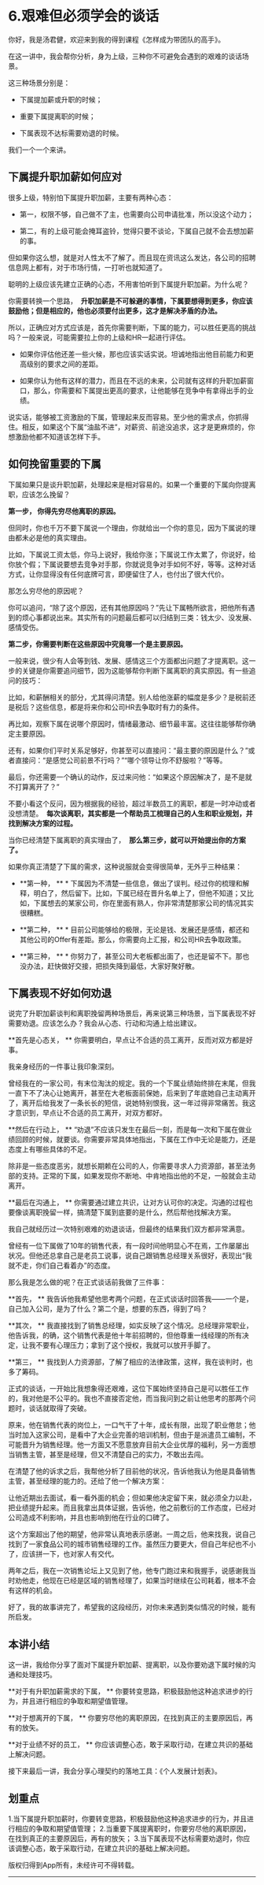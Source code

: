 # 6.艰难但必须学会的谈话

你好，我是汤君健，欢迎来到我的得到课程《怎样成为带团队的高手》。

在这一讲中，我会帮你分析，身为上级，三种你不可避免会遇到的艰难的谈话场景。

这三种场景分别是：

* 下属提加薪或升职的时候；

* 重要下属提离职的时候；

* 下属表现不达标需要劝退的时候。

我们一个一个来讲。

## 下属提升职加薪如何应对

很多上级，特别怕下属提升职加薪，主要有两种心态：

* 第一，权限不够，自己做不了主，也需要向公司申请批准，所以没这个动力；

* 第二，有的上级可能会掩耳盗铃，觉得只要不谈论，下属自己就不会去想加薪的事。

但如果你这么想，就是对人性太不了解了。而且现在资讯这么发达，各公司的招聘信息网上都有，对于市场行情，一打听也就知道了。

聪明的上级应该先建立正确的心态，不用害怕听到下属提升职加薪。为什么呢？

你需要转换一个思路，  **升职加薪是不可躲避的事情，下属要想得到更多，你应该鼓励他；但是相应的，他也必须要付出更多，这才是解决矛盾的办法。**

所以，正确应对方式应该是，首先你需要判断，下属的能力，可以胜任更高的挑战吗？一般来说，可能需要拉上你的上级和HR一起进行评估。

* 如果你评估他还差一些火候，那也应该实话实说。坦诚地指出他目前能力和更高级别的要求之间的差距。

* 如果你认为他有这样的潜力，而且在不远的未来，公司就有这样的升职加薪窗口，那么，你需要和下属提出更高的要求，让他能够在竞争中有拿得出手的业绩。

说实话，能够被工资激励的下属，管理起来反而容易。至少他的需求点，你抓得住。相反，如果这个下属“油盐不进”，对薪资、前途没追求，这才是更麻烦的，你想激励他都不知道该怎样下手。

## 如何挽留重要的下属

下属如果只是谈升职加薪，处理起来是相对容易的。如果一个重要的下属向你提离职，应该怎么挽留？

 **第一步， 你得先穷尽他离职的原因。**

但同时，你也千万不要下属说一个理由，你就给出一个你的意见，因为下属说的理由都未必是他的真实理由。

比如，下属说工资太低，你马上说好，我给你涨；下属说工作太累了，你说好，给你放个假；下属说要想去竞争对手那，你就说竞争对手如何不好，等等。这种对话方式，让你显得没有任何底牌可言，即便留住了人，也付出了很大代价。

那怎么穷尽他的原因呢？

你可以追问，“除了这个原因，还有其他原因吗？”先让下属畅所欲言，把他所有遇到的烦心事都说出来。其实所有的问题最后都可以归结到三类：钱太少、没发展、感情受伤。

 **第二步，你需要判断在这些原因中究竟哪一个是主要原因。**

一般来说，很少有人会等到钱、发展、感情这三个方面都出问题了才提离职。这一步的关键是你需要追问细节，因为这能够帮你判断下属离职的真实原因。有一些追问的技巧：

比如，和薪酬相关的部分，尤其得问清楚。别人给他涨薪的幅度是多少？是税前还是税后？这些信息，都是将来你和公司HR去争取时有力的条件。

再比如，观察下属在说哪个原因时，情绪最激动、细节最丰富。这往往能够帮你确定主要原因。

还有，如果你们平时关系足够好，你甚至可以直接问：“最主要的原因是什么？”或者直接问：“是感觉公司前景不行吗？”“哪个领导让你不舒服啦？”等等。

最后，你还需要一个确认的动作，反过来问他：“如果这个原因解决了，是不是就不打算离开了？”

不要小看这个反问，因为根据我的经验，超过半数员工的离职，都是一时冲动或者没想清楚。  **每次谈离职，其实都是一个帮助员工梳理自己的人生和职业规划，并找到解决方案的过程。**

当你已经清楚下属离职的真实理由了，  **那么第三步，就可以开始提出你的方案了。**

如果你真正清楚了下属的需求，这种说服就会变得很简单，无外乎三种结果：

* **第一种， ** * 下属因为不清楚一些信息，做出了误判。经过你的梳理和解释，明白了，然后留下。比如，下属已经在晋升名单上了，但他不知道；又比如，下属想去的某家公司，你在里面有熟人，你非常清楚那家公司的情况其实很糟糕。

* **第二种， ** * 目前公司能够给的极限，无论是钱、发展还是感情，都还和其他公司的Offer有差距。那么，你需要向上汇报，和公司HR去争取政策。

* **第三种， ** * 你努力了，甚至公司大老板都出面了，也还是留不下。那也没办法，赶快做好交接，把损失降到最低，大家好聚好散。

## 下属表现不好如何劝退

说完了升职加薪谈判和离职挽留两种场景后，再来说第三种场景，当下属表现不好需要劝退。应该怎么办？我会从心态、行动和沟通上给出建议。

 **首先是心态关， ** 你需要明白，早点让不合适的员工离开，反而对双方都是好事。

我亲身经历的一件事让我印象深刻。

曾经我在的一家公司，有末位淘汰的规定。我的一个下属业绩始终排在末尾，但我一直下不了决心让她离开，甚至在大老板面前保她，后来到了年底她自己主动离开了，离开后给我发了一条长长的短信，说她特别恨我，这一年过得非常痛苦。我这才意识到，早点让不合适的员工离开，对双方都好。

 **然后在行动上， ** “劝退”不应该只发生在最后一刻，而是每一次和下属在做业绩回顾的时候，就要谈。你需要非常具体地指出，下属在工作中无论是能力，还是态度上有哪些具体的不足。

除非是一些态度恶劣，就想长期赖在公司的人，你需要寻求人力资源部，甚至法务部的支持。正常的下属，如果发现你不断地、中肯地指出他的不足，一般就会主动离开。

 **最后在沟通上， ** 你需要通过建立共识，让对方认可你的决定。沟通的过程也要像谈离职挽留一样，搞清楚下属到底要的是什么，然后帮他找解决方案。

我自己就经历过一次特别艰难的劝退谈话，但最终的结果我们双方都非常满意。

曾经有一位下属做了10年的销售代表，有一段时间他明显心不在焉，工作屡屡出状况。但他还总拿自己是老员工说事，说自己跟销售总经理关系很好，表现出“我就不走，你们自己看着办”的态度。

那么我是怎么做的呢？在正式谈话前我做了三件事：

 **首先， ** 我告诉他我希望他思考两个问题，在正式谈话时回答我——一个是，自己加入公司，是为了什么？第二个是，想要的东西，得到了吗？

 **其次， ** 我直接找到了销售总经理，如实反映了这个情况。总经理非常职业，他告诉我，的确，这个销售代表是他十年前招聘的，但他尊重一线经理的所有决定，让我不要有心理压力；拿到了这个授权，我就可以放开手脚了。

 **第三， ** 我找到人力资源部，了解了相应的法律政策，这样，我在谈判时，也多了筹码。

正式的谈话，一开始比我想象得还艰难，这位下属始终坚持自己是可以胜任工作的，我对他是不公平的。我也不直接否定他，而当我问到之前让他思考的那两个问题时，谈话就取得了突破。

原来，他在销售代表的岗位上，一口气干了十年，成长有限，出现了职业倦怠；他当时加入这家公司，是看中了大企业完善的培训机制，但由于是派遣员工编制，不可能晋升为销售经理。他一方面又不愿意放弃目前大企业优厚的福利，另一方面想当销售主管，甚至是经理，但又不清楚自己的实力，不敢出去闯。

在清楚了他的诉求之后，我帮他分析了目前他的状况，告诉他我认为他是具备销售主管，甚至经理的能力的。还给了他一个解决方案：

让他近期出去面试，看一看外面的机会；但如果他决定留下来，就必须全力以赴，把业绩提升起来。而且我拿出具体证据，告诉他，他之前敷衍的工作态度，已经对公司造成不利影响，并且也影响到他在行业的口碑了。

这个方案超出了他的期望，他非常认真地表示感谢。一周之后，他来找我，说自己找到了一家食品公司的城市销售经理的工作。虽然压力要更大，但自己年纪也不小了，应该拼一下，也对家人有交代。

两年之后，我在一次销售论坛上又见到了他，他专门跑过来和我握手，说感谢我当时劝他走，他现在已经是区域的销售经理了，如果当时继续在公司耗着，根本不会有这样的机会。

好了，我的故事讲完了，希望我的这段经历，对你未来遇到类似情况的时候，能有所启发。

## 本讲小结

这一讲，我给你分享了面对下属提升职加薪、提离职，以及你要劝退下属时候的沟通和处理技巧。

 **对于有升职加薪需求的下属， ** 你要转变思路，积极鼓励他这种追求进步的行为，并且进行相应的争取和期望值管理。

 **对于想离开的下属， ** 你要穷尽他的离职原因，在找到真正的主要原因后，再有的放矢。

 **对于业绩不好的员工， ** 你应该调整心态，敢于采取行动，在建立共识的基础上解决问题。

接下来最后一讲，我会分享心理契约的落地工具：《个人发展计划表》。

## 划重点

1.当下属提升职加薪时，你要转变思路，积极鼓励他这种追求进步的行为，并且进行相应的争取和期望值管理；
2.当重要下属提离职时，你要穷尽他的离职原因，在找到真正的主要原因后，再有的放矢；
3.当下属表现不达标需要劝退时，你应该调整心态，敢于采取行动，在建立共识的基础上解决问题。

版权归得到App所有，未经许可不得转载。

---
